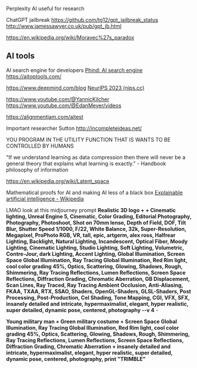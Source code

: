 
Perplexity AI useful for research


ChatGPT jailbreak
https://github.com/tg12/gpt_jailbreak_status
http://www.jamessawyer.co.uk/pub/gpt_jb.html

https://en.wikipedia.org/wiki/Moravec%27s_paradox

## AI tools 
AI search engine for developers
[Phind: AI search engine](https://www.phind.com/)
https://aitoptools.com/

https://www.deepmind.com/blog
[NeurIPS 2023 (nips.cc)](https://nips.cc/)

https://www.youtube.com/@YannicKilcher
https://www.youtube.com/@EdanMeyer/videos

https://alignmentjam.com/aitest

Important researcher Sutton
http://incompleteideas.net/


YOU PROGRAM IN THE UTILITY FUNCTION THAT IS WANTS TO BE CONTROLLED BY HUMANS


"If we understand learning as data compression then there will never be a general theory that explains what learning is exactly." - Handbook philosophy of information


https://en.wikipedia.org/wiki/Latent_space


Mathematical proofs for AI and making AI less of a black box
[Explainable artificial intelligence - Wikipedia](https://en.wikipedia.org/wiki/Explainable_artificial_intelligence)




LMAO look at this midjourney prompt **Realistic 3D logo + + Cinematic lighting, Unreal Engine 5, Cinematic, Color Grading, Editorial Photography, Photography, Photoshoot, Shot on 70mm lense, Depth of Field, DOF, Tilt Blur, Shutter Speed 1/1000, F/22, White Balance, 32k, Super-Resolution, Megapixel, ProPhoto RGB, VR, tall, epic, artgerm, alex ross, Halfrear Lighting, Backlight, Natural Lighting, Incandescent, Optical Fiber, Moody Lighting, Cinematic Lighting, Studio Lighting, Soft Lighting, Volumetric, Contre-Jour, dark Lighting, Accent Lighting, Global Illumination, Screen Space Global Illumination, Ray Tracing Global Illumination, Red Rim light, cool color grading 45%, Optics, Scattering, Glowing, Shadows, Rough, Shimmering, Ray Tracing Reflections, Lumen Reflections, Screen Space Reflections, Diffraction Grading, Chromatic Aberration, GB Displacement, Scan Lines, Ray Traced, Ray Tracing Ambient Occlusion, Anti-Aliasing, FKAA, TXAA, RTX, SSAO, Shaders, OpenGL-Shaders, GLSL-Shaders, Post Processing, Post-Production, Cel Shading, Tone Mapping, CGI, VFX, SFX, insanely detailed and intricate, hypermaximalist, elegant, hyper realistic, super detailed, dynamic pose, centered, photography --v 4** -


**Young military man + Green military costume + Screen Space Global Illumination, Ray Tracing Global Illumination, Red Rim light, cool color grading 45%, Optics, Scattering, Glowing, Shadows, Rough, Shimmering, Ray Tracing Reflections, Lumen Reflections, Screen Space Reflections, Diffraction Grading, Chromatic Aberration + insanely detailed and intricate, hypermaximalist, elegant, hyper realistic, super detailed, dynamic pose, centered, photography, print "TRIMBLE"**